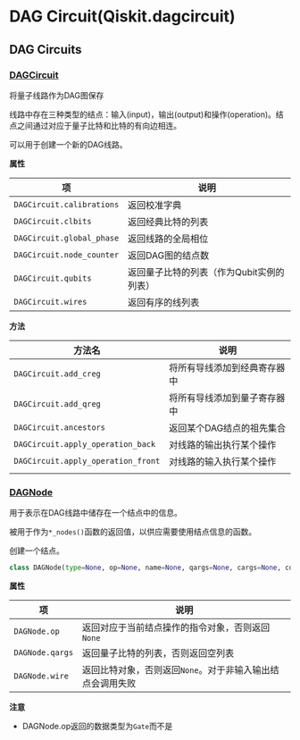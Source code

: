 # DAG Circuit(Qiskit.dagcircuit)

## DAG Circuits

### [DAGCircuit](https://qiskit.org/documentation/stubs/qiskit.dagcircuit.DAGCircuit.html#qiskit.dagcircuit.DAGCircuit)

将量子线路作为DAG图保存

线路中存在三种类型的结点：输入(input)，输出(output)和操作(operation)。结点之间通过对应于量子比特和比特的有向边相连。

可以用于创建一个新的DAG线路。

**属性**

| 项                        | 说明                                      |
| ------------------------- | ----------------------------------------- |
| `DAGCircuit.calibrations` | 返回校准字典                              |
| `DAGCircuit.clbits`       | 返回经典比特的列表                        |
| `DAGCircuit.global_phase` | 返回线路的全局相位                        |
| `DAGCircuit.node_counter` | 返回DAG图的结点数                         |
| `DAGCircuit.qubits`       | 返回量子比特的列表（作为Qubit实例的列表） |
| `DAGCircuit.wires`        | 返回有序的线列表                          |

**方法**

| 方法名                             | 说明                         |
| ---------------------------------- | ---------------------------- |
| `DAGCircuit.add_creg`              | 将所有导线添加到经典寄存器中 |
| `DAGCircuit.add_qreg`              | 将所有导线添加到量子寄存器中 |
| `DAGCircuit.ancestors`             | 返回某个DAG结点的祖先集合    |
| `DAGCircuit.apply_operation_back`  | 对线路的输出执行某个操作     |
| `DAGCircuit.apply_operation_front` | 对线路的输入执行某个操作     |
|                                    |                              |



### [DAGNode](https://qiskit.org/documentation/stubs/qiskit.dagcircuit.DAGNode.html#qiskit.dagcircuit.DAGNode)

用于表示在DAG线路中储存在一个结点中的信息。

被用于作为`*_nodes()`函数的返回值，以供应需要使用结点信息的函数。

创建一个结点。

```python
class DAGNode(type=None, op=None, name=None, qargs=None, cargs=None, condition=None, wire=None, nid=-1)
```

**属性**

| 项              | 说明                                                       |
| --------------- | ---------------------------------------------------------- |
| `DAGNode.op`    | 返回对应于当前结点操作的指令对象，否则返回`None`           |
| `DAGNode.qargs` | 返回量子比特的列表，否则返回空列表                         |
| `DAGNode.wire`  | 返回比特对象，否则返回`None`。对于非输入输出结点会调用失败 |

**注意**

+ DAGNode.op返回的数据类型为`Gate`而不是